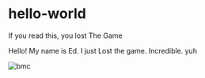 # hello-world
If you read this, you lost The Game

Hello! My name is Ed. I just Lost the game. Incredible. yuh

![bmc](https://cdn.7tv.app/emote/643ce6a2ce9e08be709d62c1/3x.webp)
